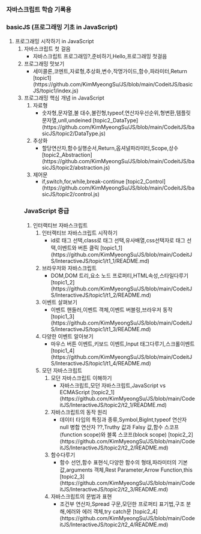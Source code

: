 ### 자바스크립트 학습 기록용

### basicJS (프로그래밍 기초 in JavaScript)
<ol>
    <li>
    프로그래밍 시작하기 in JavaScript 
        <ol>
            <li>자바스크립트 첫 걸음
                <ul>
                        <li>
                            자바스크립트 프로그래밍?,준비하기,Hello,프로그래밍 첫걸음
                        </li>
                </ul>
            </li>
            <li>프로그래밍 맛보기
                <ul>
                        <li>
                            세미콜론,코멘트,자료형,추상화,변수,작명가이드,함수,파라미터,Return
                            [topic1](https://github.com/KimMyeongSu/JS/blob/main/CodeitJS/basicJS/topic1/index.js)
                        </li>
                </ul>
            </li>            
    </li>
    <li>
    프로그래밍 핵심 개념 in JavaScript
        <ol>
            <li>자료형
                <ul>
                        <li>
                            숫자형,문자열,불 대수,불린형,typeof,연산자우선순위,형변환,템플릿문자열,unll,undeined
                            [topic2_DataType](https://github.com/KimMyeongSu/JS/blob/main/CodeitJS/basicJS/topic2/DataType.js)                            
                        </li>
                </ul>
            </li>
            <li>추상화
                <ul>
                        <li>
                            할당연산자,함수실행순서,Return,옵셔널파라미터,Scope,상수 
                            [topic2_Abstraction](https://github.com/KimMyeongSu/JS/blob/main/CodeitJS/basicJS/topic2/abstraction.js)                                                  
                        </li>
                </ul>
            </li>            
            <li>제어문
                <ul>
                        <li>
                            if,switch,for,while,break-continue  
                            [topic2_Control](https://github.com/KimMyeongSu/JS/blob/main/CodeitJS/basicJS/topic2/control.js)                                                  
                        </li>
                </ul>
            </li>             
    </li>    
</ol>

### JavaScript 중급

<ol>
    <li>
    인터랙티브 자바스크립트
        <ol>
            <li>인터랙티브 자바스크립트 시작하기
                <ul>
                        <li>
                            id로 태그 선택,class로 태그 선택,유사배열,css선택자로 태그 선택,이벤트와 버튼 클릭
                            [topic1_1](https://github.com/KimMyeongSu/JS/blob/main/CodeitJS/InteractiveJS/topic1/t1_1/README.md)                            
                        </li> 
                </ul>
            </li>
            <li>브라우저와 자바스크립트
                <ul>
                        <li>
                            DOM,DOM 트리,요소 노드 프로퍼티,HTML속성,스타일다루기 
                            [topic1_2](https://github.com/KimMyeongSu/JS/blob/main/CodeitJS/InteractiveJS/topic1/t1_2/README.md)                   
                        </li>
                </ul>
            </li>            
            <li>이벤트 살펴보기
                <ul>
                        <li>
                            이벤트 핸들러,이벤트 객체,이벤트 버블링,브라우저 동작 
                            [topic1_3](https://github.com/KimMyeongSu/JS/blob/main/CodeitJS/InteractiveJS/topic1/t1_3/README.md)                   
                        </li>
                </ul>
            </li>            
            <li>다양한 이벤트 알아보기
                <ul>
                        <li>
                            마우스 버튼 이벤트,키보드 이벤트,Input 태그다루기,스크롤이벤트
                            [topic1_4](https://github.com/KimMyeongSu/JS/blob/main/CodeitJS/InteractiveJS/topic1/t1_4/README.md)                   
                        </li>
                </ul>
            </li>                                    
    </li>
    <li>
    모던 자바스크립트
        <ol>
            <li>모던 자바스크립트 이해하기
                <ul>
                        <li>
                            자바스크립트,모던 자바스크립트,JavaScript vs ECMAScript
                            [topic2_1](https://github.com/KimMyeongSu/JS/blob/main/CodeitJS/InteractiveJS/topic2/t2_1/README.md)                            
                        </li> 
                </ul>
            </li>
            <li>자바스크립트의 동작 원리
                <ul>
                        <li>
                            데이터 타입의 특징과 종류,Symbol,BigInt,typeof 연산자null 병합 연산자 ??,Truthy 값과 Falsy 값,함수 스코프(function scope)와 블록 스코프(block scope)
                            [topic2_2](https://github.com/KimMyeongSu/JS/blob/main/CodeitJS/InteractiveJS/topic2/t2_2/README.md)                            
                        </li> 
                </ul>
            </li>            
            <li>함수다루기
                <ul>
                        <li>
                            함수 선언,함수 표현식,다양한 함수의 형태,파라미터의 기본값,arguments 객체,Rest Parameter,Arrow Function,this
                            [topic2_3](https://github.com/KimMyeongSu/JS/blob/main/CodeitJS/InteractiveJS/topic2/t2_3/README.md)                            
                        </li> 
                </ul>
            </li>                        
            <li>자바스크립트의 문법과 표현
                <ul>
                        <li>
                            조건부 연산자,Spread 구문,모던한 프로퍼티 표기법,구조 분해,에러와 에러 객체,try catch문
                            [topic2_4](https://github.com/KimMyeongSu/JS/blob/main/CodeitJS/InteractiveJS/topic2/t2_4/README.md)                            
                        </li> 
                </ul>
            </li>                                    
    </li>    
</ol>







